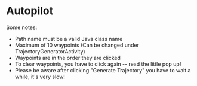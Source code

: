 # Autopilot

Some notes:
- Path name must be a valid Java class name
- Maximum of 10 waypoints (Can be changed under TrajectoryGeneratorActivity)
- Waypoints are in the order they are clicked
- To clear waypoints, you have to click again -- read the little pop up!
- Please be aware after clicking "Generate Trajectory" you have to wait a while, it's very slow!
